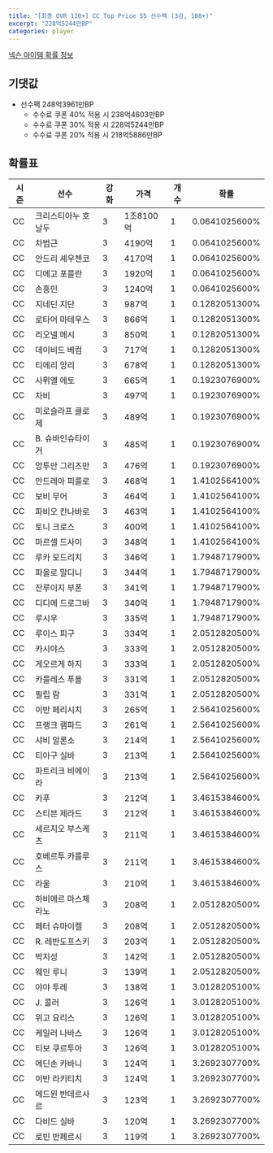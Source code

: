 ```yaml
---
title: "[최종 OVR 110+] CC Top Price 55 선수팩 (3강, 108+)"
excerpt: "228억5244만BP"
categories: player
---
```

[넥슨 아이템 확률 정보](http://iteminfo.nexon.com/probability/fo4?sn=7342)

## 기댓값
  - 선수팩 248억3961만BP
    - 수수료 쿠폰 40% 적용 시 238억4603만BP
    - 수수료 쿠폰 30% 적용 시 228억5244만BP
    - 수수료 쿠폰 20% 적용 시 218억5886만BP


## 확률표

|시즌|선수|강화|가격|개수|확률|
|---|---|---|---|---|---|
|CC|크리스티아누 호날두|3|1조8100억|1|0.0641025600%|
|CC|차범근|3|4190억|1|0.0641025600%|
|CC|안드리 셰우첸코|3|4170억|1|0.0641025600%|
|CC|디에고 포를란|3|1920억|1|0.0641025600%|
|CC|손흥민|3|1240억|1|0.0641025600%|
|CC|지네딘 지단|3|987억|1|0.1282051300%|
|CC|로타어 마테우스|3|866억|1|0.1282051300%|
|CC|리오넬 메시|3|850억|1|0.1282051300%|
|CC|데이비드 베컴|3|717억|1|0.1282051300%|
|CC|티에리 앙리|3|678억|1|0.1282051300%|
|CC|사뮈엘 에토|3|665억|1|0.1923076900%|
|CC|차비|3|497억|1|0.1923076900%|
|CC|미로슬라프 클로제|3|489억|1|0.1923076900%|
|CC|B. 슈바인슈타이거|3|485억|1|0.1923076900%|
|CC|앙투안 그리즈만|3|476억|1|0.1923076900%|
|CC|안드레아 피를로|3|468억|1|1.4102564100%|
|CC|보비 무어|3|464억|1|1.4102564100%|
|CC|파비오 칸나바로|3|463억|1|1.4102564100%|
|CC|토니 크로스|3|400억|1|1.4102564100%|
|CC|마르셀 드사이|3|348억|1|1.4102564100%|
|CC|루카 모드리치|3|346억|1|1.7948717900%|
|CC|파올로 말디니|3|344억|1|1.7948717900%|
|CC|잔루이지 부폰|3|341억|1|1.7948717900%|
|CC|디디에 드로그바|3|340억|1|1.7948717900%|
|CC|루시우|3|335억|1|1.7948717900%|
|CC|루이스 피구|3|334억|1|2.0512820500%|
|CC|카시야스|3|333억|1|2.0512820500%|
|CC|게오르게 하지|3|333억|1|2.0512820500%|
|CC|카를레스 푸욜|3|331억|1|2.0512820500%|
|CC|필립 람|3|331억|1|2.0512820500%|
|CC|이반 페리시치|3|265억|1|2.5641025600%|
|CC|프랭크 램파드|3|261억|1|2.5641025600%|
|CC|샤비 알론소|3|214억|1|2.5641025600%|
|CC|티아구 실바|3|213억|1|2.5641025600%|
|CC|파트리크 비에이라|3|213억|1|2.5641025600%|
|CC|카푸|3|212억|1|3.4615384600%|
|CC|스티븐 제라드|3|212억|1|3.4615384600%|
|CC|세르지오 부스케츠|3|211억|1|3.4615384600%|
|CC|호베르투 카를루스|3|211억|1|3.4615384600%|
|CC|라울|3|210억|1|3.4615384600%|
|CC|하비에르 마스체라노|3|208억|1|2.0512820500%|
|CC|페터 슈마이켈|3|208억|1|2.0512820500%|
|CC|R. 레반도프스키|3|203억|1|2.0512820500%|
|CC|박지성|3|142억|1|2.0512820500%|
|CC|웨인 루니|3|139억|1|2.0512820500%|
|CC|야야 투레|3|138억|1|3.0128205100%|
|CC|J. 콜러|3|126억|1|3.0128205100%|
|CC|위고 요리스|3|126억|1|3.0128205100%|
|CC|케일러 나바스|3|126억|1|3.0128205100%|
|CC|티보 쿠르투아|3|126억|1|3.0128205100%|
|CC|에딘손 카바니|3|124억|1|3.2692307700%|
|CC|이반 라키티치|3|124억|1|3.2692307700%|
|CC|에드윈 반데르사르|3|123억|1|3.2692307700%|
|CC|다비드 실바|3|120억|1|3.2692307700%|
|CC|로빈 반페르시|3|119억|1|3.2692307700%|

